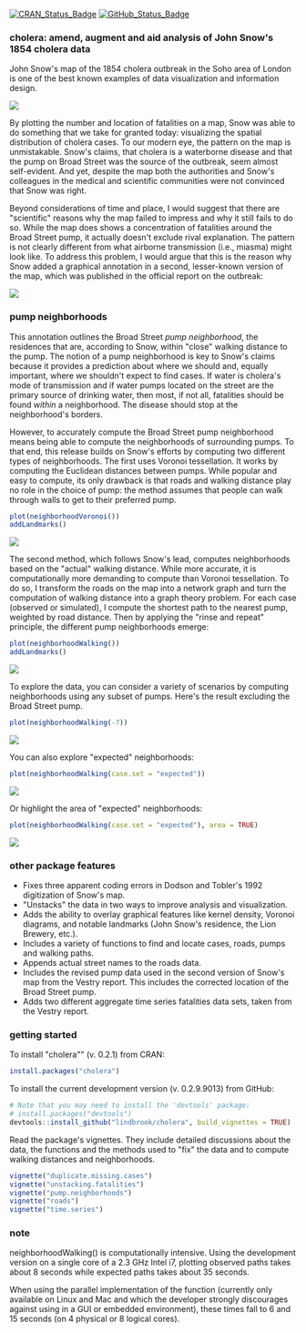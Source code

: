 
<!-- README.md is generated from README.Rmd. Please edit that file -->
[![CRAN\_Status\_Badge](http://www.r-pkg.org/badges/version/cholera)](https://cran.r-project.org/package=cholera)
[![GitHub\_Status\_Badge](https://img.shields.io/badge/GitHub-0.2.9.9013-red.svg)](https://github.com/lindbrook/cholera/blob/master/NEWS)
### cholera: amend, augment and aid analysis of John Snow's 1854 cholera data

John Snow's map of the 1854 cholera outbreak in the Soho area of London is one of the best known examples of data visualization and information design.

![](vignettes/msu-snows-mapB.jpg)

By plotting the number and location of fatalities on a map, Snow was able to do something that we take for granted today: visualizing the spatial distribution of cholera cases. To our modern eye, the pattern on the map is unmistakable. Snow's claims, that cholera is a waterborne disease and that the pump on Broad Street was the source of the outbreak, seem almost self-evident. And yet, despite the map both the authorities and Snow's colleagues in the medical and scientific communities were not convinced that Snow was right.

Beyond considerations of time and place, I would suggest that there are "scientific" reasons why the map failed to impress and why it still fails to do so. While the map does shows a concentration of fatalities around the Broad Street pump, it actually doesn't exclude rival explanation. The pattern is not clearly different from what airborne transmission (i.e., miasma) might look like. To address this problem, I would argue that this is the reason why Snow added a graphical annotation in a second, lesser-known version of the map, which was published in the official report on the outbreak:

![](vignettes/fig12-6.png)

### pump neighborhoods

This annotation outlines the Broad Street *pump neighborhood*, the residences that are, according to Snow, within "close" walking distance to the pump. The notion of a pump neighborhood is key to Snow's claims because it provides a prediction about where we should and, equally important, where we shouldn't expect to find cases. If water is cholera's mode of transmission and if water pumps located on the street are the primary source of drinking water, then most, if not all, fatalities should be found *within* a neighborhood. The disease should stop at the neighborhood's borders.

However, to accurately compute the Broad Street pump neighborhood means being able to compute the neighborhoods of surrounding pumps. To that end, this release builds on Snow's efforts by computing two different types of neighborhoods. The first uses Voronoi tessellation. It works by computing the Euclidean distances between pumps. While popular and easy to compute, its only drawback is that roads and walking distance play no role in the choice of pump: the method assumes that people can walk through walls to get to their preferred pump.

``` r
plot(neighborhoodVoronoi())
addLandmarks()
```

![](man/figures/README-voronoi-1.png)

The second method, which follows Snow's lead, computes neighborhoods based on the "actual" walking distance. While more accurate, it is computationally more demanding to compute than Voronoi tessellation. To do so, I transform the roads on the map into a network graph and turn the computation of walking distance into a graph theory problem. For each case (observed or simulated), I compute the shortest path to the nearest pump, weighted by road distance. Then by applying the "rinse and repeat" principle, the different pump neighborhoods emerge:

``` r
plot(neighborhoodWalking())
addLandmarks()
```

![](man/figures/README-walk-1.png)

To explore the data, you can consider a variety of scenarios by computing neighborhoods using any subset of pumps. Here's the result excluding the Broad Street pump.

``` r
plot(neighborhoodWalking(-7))
```

![](man/figures/README-walk7-1.png)

You can also explore "expected" neighborhoods:

``` r
plot(neighborhoodWalking(case.set = "expected"))
```

![](man/figures/README-expected-1.png)

Or highlight the area of "expected" neighborhoods:

``` r
plot(neighborhoodWalking(case.set = "expected"), area = TRUE)
```

![](man/figures/README-expected_area-1.png)

### other package features

-   Fixes three apparent coding errors in Dodson and Tobler's 1992 digitization of Snow's map.
-   "Unstacks" the data in two ways to improve analysis and visualization.
-   Adds the ability to overlay graphical features like kernel density, Voronoi diagrams, and notable landmarks (John Snow's residence, the Lion Brewery, etc.).
-   Includes a variety of functions to find and locate cases, roads, pumps and walking paths.
-   Appends actual street names to the roads data.
-   Includes the revised pump data used in the second version of Snow's map from the Vestry report. This includes the corrected location of the Broad Street pump.
-   Adds two different aggregate time series fatalities data sets, taken from the Vestry report.

### getting started

To install "cholera"" (v. 0.2.1) from CRAN:

``` r
install.packages("cholera")
```

To install the current development version (v. 0.2.9.9013) from GitHub:

``` r
# Note that you may need to install the 'devtools' package:
# install.packages("devtools")
devtools::install_github("lindbrook/cholera", build_vignettes = TRUE)
```

Read the package's vignettes. They include detailed discussions about the data, the functions and the methods used to "fix" the data and to compute walking distances and neighborhoods.

``` r
vignette("duplicate.missing.cases")
vignette("unstacking.fatalities")
vignette("pump.neighborhoods")
vignette("roads")
vignette("time.series")
```

### note

neighborhoodWalking() is computationally intensive. Using the development version on a single core of a 2.3 GHz Intel i7, plotting observed paths takes about 8 seconds while expected paths takes about 35 seconds.

When using the parallel implementation of the function (currently only available on Linux and Mac and which the developer strongly discourages against using in a GUI or embedded environment), these times fall to 6 and 15 seconds (on 4 physical or 8 logical cores).
